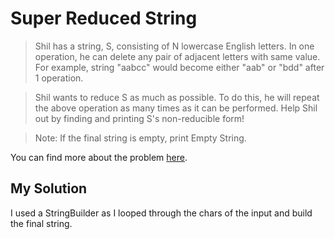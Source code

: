 # Super Reduced String

> Shil has a string, S, consisting of N lowercase English letters. In one operation, he can delete any pair of adjacent letters with same value. For example, string "aabcc" would become either "aab" or "bdd" after 1 operation.

> Shil wants to reduce S as much as possible. To do this, he will repeat the above operation as many times as it can be performed. Help Shil out by finding and printing S's non-reducible form!

> Note: If the final string is empty, print Empty String.

You can find more about the problem [here](https://www.hackerrank.com/challenges/reduced-string).

## My Solution

I used a StringBuilder as I looped through the chars of the input and build the final string.